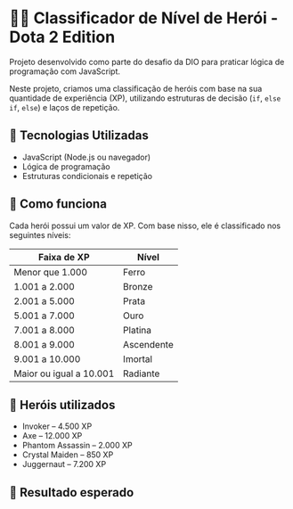 # 🧙‍♂️ Classificador de Nível de Herói - Dota 2 Edition

Projeto desenvolvido como parte do desafio da DIO para praticar lógica de programação com JavaScript.

Neste projeto, criamos uma classificação de heróis com base na sua quantidade de experiência (XP), utilizando estruturas de decisão (`if`, `else if`, `else`) e laços de repetição.

## 🚀 Tecnologias Utilizadas

- JavaScript (Node.js ou navegador)
- Lógica de programação
- Estruturas condicionais e repetição

## 🔧 Como funciona

Cada herói possui um valor de XP. Com base nisso, ele é classificado nos seguintes níveis:

| Faixa de XP         | Nível       |
|---------------------|-------------|
| Menor que 1.000     | Ferro       |
| 1.001 a 2.000       | Bronze      |
| 2.001 a 5.000       | Prata       |
| 5.001 a 7.000       | Ouro        |
| 7.001 a 8.000       | Platina     |
| 8.001 a 9.000       | Ascendente  |
| 9.001 a 10.000      | Imortal     |
| Maior ou igual a 10.001 | Radiante |

## 👾 Heróis utilizados

- Invoker – 4.500 XP
- Axe – 12.000 XP
- Phantom Assassin – 2.000 XP
- Crystal Maiden – 850 XP
- Juggernaut – 7.200 XP

## 🧠 Resultado esperado

